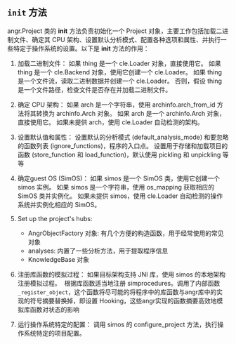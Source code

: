 ## `init` 方法

angr.Project 类的 __init__ 方法负责初始化一个 Project 对象，主要工作包括加载二进制文件、确定其 CPU 架构、设置默认分析模式、配置各种选项和属性、并执行一些特定于操作系统的设置。以下是 __init__ 方法的作用：

1. 加载二进制文件：
如果 thing 是一个 cle.Loader 对象，直接使用它。
如果 thing 是一个 cle.Backend 对象，使用它创建一个 cle.Loader。
如果 thing 是一个文件流，读取二进制数据并创建一个 cle.Loader。
否则，假设 thing 是一个文件路径，检查文件是否存在并加载二进制文件。

2. 确定 CPU 架构：
如果 arch 是一个字符串，使用 archinfo.arch_from_id 方法将其转换为 archinfo.Arch 对象。
如果 arch 是一个 archinfo.Arch 对象，直接使用它。
如果未提供 arch，使用 cle.Loader 自动检测的架构。

3. 设置默认值和属性：
设置默认的分析模式 (default_analysis_mode) 和要忽略的函数列表 (ignore_functions)，程序的入口点。
设置用于存储和加载项目的函数 (store_function 和 load_function)，默认使用 pickling 和 unpickling 等等

4. 确定guest OS (SimOS)：
如果 simos 是一个 SimOS 类，使用它创建一个 simos 实例。
如果 simos 是一个字符串，使用 os_mapping 获取相应的 SimOS 类并实例化。
如果未提供 simos，使用 cle.Loader 自动检测的操作系统并实例化相应的 SimOS。

5. Set up the project's hubs:
    - AngrObjectFactory 对象: 有几个方便的构造函数，用于经常使用的常见对象
    - analyses: 内置了一些分析方法，用于提取程序信息
    - KnowledgeBase 对象

6. 注册库函数的模拟过程：
如果目标架构支持 JNI 库，使用 simos 的本地架构注册模拟过程。
​ 根据库函数适当地注册 simprocedures。调用了内部函数 `_register_object`，这个函数将尽可能的将程序中的库函数与angr库中的实现的符号摘要替换掉，即设置 Hooking，这些angr实现的函数摘要高效地模拟库函数对状态的影响

1. 运行操作系统特定的配置：
调用 simos 的 configure_project 方法，执行操作系统特定的项目配置。